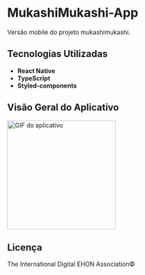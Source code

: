 # MukashiMukashi-App

Versão mobile do projeto mukashimukashi.

## Tecnologias Utilizadas

- **React Native**
- **TypeScript**
- **Styled-components**

## Visão Geral do Aplicativo

<img src="https://github.com/user-attachments/assets/fd1e23b7-b737-4d2a-a01c-b5e0d93420bb" width="250px" alt="GIF do aplicativo">

## Licença

The International Digital EHON Association©
